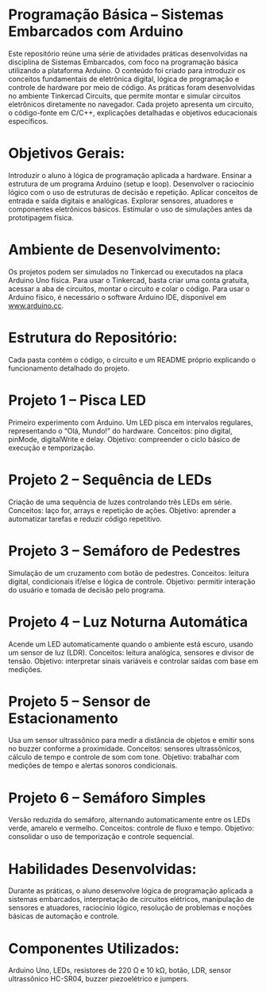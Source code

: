 # Programação Básica – Sistemas Embarcados com Arduino
Este repositório reúne uma série de atividades práticas desenvolvidas na disciplina de Sistemas Embarcados, com foco na programação básica utilizando a plataforma Arduino. O conteúdo foi criado para introduzir os conceitos fundamentais de eletrônica digital, lógica de programação e controle de hardware por meio de código.
As práticas foram desenvolvidas no ambiente Tinkercad Circuits, que permite montar e simular circuitos eletrônicos diretamente no navegador. Cada projeto apresenta um circuito, o código-fonte em C/C++, explicações detalhadas e objetivos educacionais específicos.

# Objetivos Gerais:
Introduzir o aluno à lógica de programação aplicada a hardware.
Ensinar a estrutura de um programa Arduino (setup e loop).
Desenvolver o raciocínio lógico com o uso de estruturas de decisão e repetição.
Aplicar conceitos de entrada e saída digitais e analógicas.
Explorar sensores, atuadores e componentes eletrônicos básicos.
Estimular o uso de simulações antes da prototipagem física.

# Ambiente de Desenvolvimento:
Os projetos podem ser simulados no Tinkercad ou executados na placa Arduino Uno física.
Para usar o Tinkercad, basta criar uma conta gratuita, acessar a aba de circuitos, montar o circuito e colar o código.
Para usar o Arduino físico, é necessário o software Arduino IDE, disponível em www.arduino.cc.

# Estrutura do Repositório:
Cada pasta contém o código, o circuito e um README próprio explicando o funcionamento detalhado do projeto.

# Projeto 1 – Pisca LED
Primeiro experimento com Arduino. Um LED pisca em intervalos regulares, representando o “Olá, Mundo!” do hardware.
Conceitos: pino digital, pinMode, digitalWrite e delay.
Objetivo: compreender o ciclo básico de execução e temporização.

# Projeto 2 – Sequência de LEDs
Criação de uma sequência de luzes controlando três LEDs em série.
Conceitos: laço for, arrays e repetição de ações.
Objetivo: aprender a automatizar tarefas e reduzir código repetitivo.

# Projeto 3 – Semáforo de Pedestres
Simulação de um cruzamento com botão de pedestres.
Conceitos: leitura digital, condicionais if/else e lógica de controle.
Objetivo: permitir interação do usuário e tomada de decisão pelo programa.

# Projeto 4 – Luz Noturna Automática
Acende um LED automaticamente quando o ambiente está escuro, usando um sensor de luz (LDR).
Conceitos: leitura analógica, sensores e divisor de tensão.
Objetivo: interpretar sinais variáveis e controlar saídas com base em medições.

# Projeto 5 – Sensor de Estacionamento
Usa um sensor ultrassônico para medir a distância de objetos e emitir sons no buzzer conforme a proximidade.
Conceitos: sensores ultrassônicos, cálculo de tempo e controle de som com tone.
Objetivo: trabalhar com medições de tempo e alertas sonoros condicionais.

# Projeto 6 – Semáforo Simples
Versão reduzida do semáforo, alternando automaticamente entre os LEDs verde, amarelo e vermelho.
Conceitos: controle de fluxo e tempo.
Objetivo: consolidar o uso de temporização e controle sequencial.

# Habilidades Desenvolvidas:
Durante as práticas, o aluno desenvolve lógica de programação aplicada a sistemas embarcados, interpretação de circuitos elétricos, manipulação de sensores e atuadores, raciocínio lógico, resolução de problemas e noções básicas de automação e controle.

# Componentes Utilizados:
Arduino Uno, LEDs, resistores de 220 Ω e 10 kΩ, botão, LDR, sensor ultrassônico HC-SR04, buzzer piezoelétrico e jumpers.
